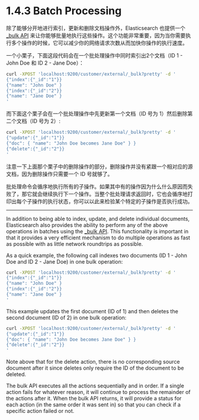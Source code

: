 # 1.4.3 Batch Processing

除了能够分开地进行索引，更新和删除文档操作外，Elasticsearch 也提供一个 [\_bulk API](https://www.elastic.co/guide/en/elasticsearch/reference/current/docs-bulk.html) 来让你能够批量地执行这些操作。这个功能非常重要，因为当你需要执行多个操作的时候，它可以减少你的网络请求次数从而加快你操作的执行速度。

一个小栗子，下面这段代码会在一个批处理操作中同时索引出2个文档（ID 1 - John Doe 和 ID 2 - Jane Doe）：

```bash
curl -XPOST 'localhost:9200/customer/external/_bulk?pretty' -d '
{"index":{"_id":"1"}}
{"name": "John Doe" }
{"index":{"_id":"2"}}
{"name": "Jane Doe" }
'
```

而下面这个栗子会在一个批处理操作中先更新第一个文档（ID 号为 1）然后删除第二个文档（ID 号为 2）:

```bash
curl -XPOST 'localhost:9200/customer/external/_bulk?pretty' -d '
{"update":{"_id":"1"}}
{"doc": { "name": "John Doe becomes Jane Doe" } }
{"delete":{"_id":"2"}}
'
```

注意一下上面那个栗子中的删除操作的部分，删除操作并没有紧跟一个相对应的源文档，因为删除操作只需要一个 ID 号就够了。

批处理命令会循序地执行所有的子操作。如果其中有的操作因为什么什么原因而失败了，那它就会继续执行下一个操作。当整个批处理请求返回时，它也会循序地打印出每个子操作的执行状态，你可以以此来检验某个特定的子操作是否执行成功。

***

In addition to being able to index, update, and delete individual documents, Elasticsearch also provides the ability to perform any of the above operations in batches using the [_bulk API](https://www.elastic.co/guide/en/elasticsearch/reference/current/docs-bulk.html). This functionality is important in that it provides a very efficient mechanism to do multiple operations as fast as possible with as little network roundtrips as possible.

As a quick example, the following call indexes two documents (ID 1 - John Doe and ID 2 - Jane Doe) in one bulk operation:
```bash
curl -XPOST 'localhost:9200/customer/external/_bulk?pretty' -d '
{"index":{"_id":"1"}}
{"name": "John Doe" }
{"index":{"_id":"2"}}
{"name": "Jane Doe" }
'
```
This example updates the first document (ID of 1) and then deletes the second document (ID of 2) in one bulk operation:
```bash
curl -XPOST 'localhost:9200/customer/external/_bulk?pretty' -d '
{"update":{"_id":"1"}}
{"doc": { "name": "John Doe becomes Jane Doe" } }
{"delete":{"_id":"2"}}
'
```
Note above that for the delete action, there is no corresponding source document after it since deletes only require the ID of the document to be deleted.

The bulk API executes all the actions sequentially and in order. If a single action fails for whatever reason, it will continue to process the remainder of the actions after it. When the bulk API returns, it will provide a status for each action (in the same order it was sent in) so that you can check if a specific action failed or not.